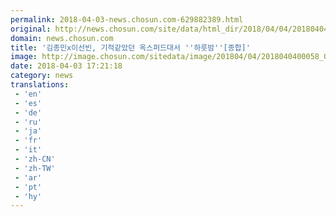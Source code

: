 ```yaml
---
permalink: 2018-04-03-news.chosun.com-629882389.html
original: http://news.chosun.com/site/data/html_dir/2018/04/04/2018040400058.html
domain: news.chosun.com
title: '김종민x이선빈, 기적같았던 옥스퍼드대서 ''하룻밤''[종합]'
image: http://image.chosun.com/sitedata/image/201804/04/2018040400058_0.jpg
date: 2018-04-03 17:21:18
category: news
translations: 
 - 'en'
 - 'es'
 - 'de'
 - 'ru'
 - 'ja'
 - 'fr'
 - 'it'
 - 'zh-CN'
 - 'zh-TW'
 - 'ar'
 - 'pt'
 - 'hy'
---
```


